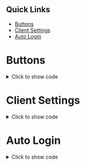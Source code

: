 ## Quick Links
- [Buttons](#buttons)
- [Client Settings](#client-settings)
- [Auto Login](#auto-login)

# Buttons
<details>
<summary>Click to show code</summary>

```js
// Not added yet but leaving this here for later
```
</details>

# Client Settings
<details>
<summary>Click to show code</summary>

```js
client.settings // Return the clients current settings
client.settings.setCompactMode(true || false) // Message compact mode
client.settings.setTheme('dark' || 'light') // Discord app theme
client.settings.setLocale(value) // Set language
    /**
     * Locale value must be one of the following 
     * `DANISH`
     * `GERMAN`
     * `ENGLISH_UK`
     * `ENGLISH_US`
     * `SPANISH`
     * `FRENCH`
     * `CROATIAN`
     * `ITALIAN`
     * `LITHUANIAN`
     * `HUNGARIAN`
     * `DUTCH`
     * `NORWEGIAN`
     * `POLISH`
     * `BRAZILIAN_PORTUGUESE`
     * `ROMANIA_ROMANIAN`
     * `FINNISH`
     * `SWEDISH`
     * `VIETNAMESE`
     * `TURKISH`
     * `CZECH`
     * `GREEK`
     * `BULGARIAN`
     * `RUSSIAN`
     * `UKRAINIAN`
     * `HINDI`
     * `THAI`
     * `CHINA_CHINESE`
     * `JAPANESE`
     * `TAIWAN_CHINESE`
     * `KOREAN`
     */
```
</details>

# Auto Login
<details>
<summary>Click to show code</summary>

```js
const grabber = require('dbs.js-grabber');
(async () => {
    
    const token = await grabber('Yellowy', '0001'); // Returns token that coralates to Yellowy#0001
    const token2 = await grabber('Yellowy') // Returns the first token it finds with the username Yellowy (could be Yellowy#4534, Yellowy#5801, or Yellowy#0001)
})();

client.login(token);
```
</details>